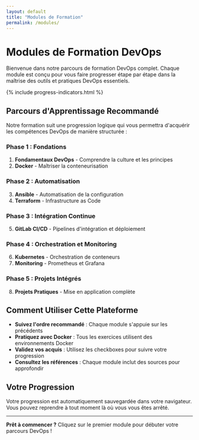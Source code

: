 ```yaml
---
layout: default
title: "Modules de Formation"
permalink: /modules/
---
```


# Modules de Formation DevOps

Bienvenue dans notre parcours de formation DevOps complet. Chaque module est conçu pour vous faire progresser étape par étape dans la maîtrise des outils et pratiques DevOps essentiels.

{% include progress-indicators.html %}

## Parcours d'Apprentissage Recommandé

Notre formation suit une progression logique qui vous permettra d'acquérir les compétences DevOps de manière structurée :

### Phase 1 : Fondations
1. **Fondamentaux DevOps** - Comprendre la culture et les principes
2. **Docker** - Maîtriser la conteneurisation

### Phase 2 : Automatisation
3. **Ansible** - Automatisation de la configuration
4. **Terraform** - Infrastructure as Code

### Phase 3 : Intégration Continue
5. **GitLab CI/CD** - Pipelines d'intégration et déploiement

### Phase 4 : Orchestration et Monitoring
6. **Kubernetes** - Orchestration de conteneurs
7. **Monitoring** - Prometheus et Grafana

### Phase 5 : Projets Intégrés
8. **Projets Pratiques** - Mise en application complète

## Comment Utiliser Cette Plateforme

- **Suivez l'ordre recommandé** : Chaque module s'appuie sur les précédents
- **Pratiquez avec Docker** : Tous les exercices utilisent des environnements Docker
- **Validez vos acquis** : Utilisez les checkboxes pour suivre votre progression
- **Consultez les références** : Chaque module inclut des sources pour approfondir

## Votre Progression

Votre progression est automatiquement sauvegardée dans votre navigateur. Vous pouvez reprendre à tout moment là où vous vous êtes arrêté.

---

**Prêt à commencer ?** Cliquez sur le premier module pour débuter votre parcours DevOps !